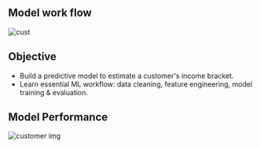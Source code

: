 ## Model work flow

![cust](https://github.com/user-attachments/assets/f90d5adf-9d4c-47b3-8101-e74bf7b5f7b7)



##  Objective

- Build a predictive model to estimate a customer's income bracket.
- Learn essential ML workflow: data cleaning, feature engineering, model training & evaluation.

##  Model Performance
![customer img](https://github.com/user-attachments/assets/eddf977f-2648-4c95-8f11-0bd9d5851db1)
